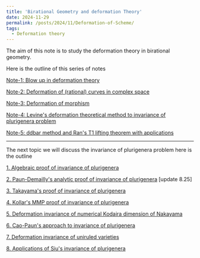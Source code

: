 ```yaml
---
title: 'Birational Geometry and deformation Theory'
date: 2024-11-29
permalink: /posts/2024/11/Deformation-of-Scheme/
tags:
  - Deformation theory
---
```



The aim of this note is to study the deformation theory in birational geometry. 

Here is the outline of this series of notes

[Note-1: Blow up in deformation theory]()

[Note-2: Deformation of (rational) curves in complex space]()

[Note-3: Deformation of morphism]()

[Note-4: Levine's deformation theoretical method to invariance of plurigenera problem]()

[Note-5: ddbar method and Ran's T1 lifting theorem with applications]()


---

The next topic we will discuss the invariance of plurigenera problem here is the outline


[1. Algebraic proof of invariance of plurigenera](https://yilimath.github.io/files/Birational/InvariancePluri/AlgebraicDefPluri.pdf)

[2. Paun-Demailly's analytic proof of invariance of plurigenera](https://yilimath.github.io/files\Birational\InvariancePluri\PaunInvariancePluri.pdf) [update 8.25]

[3. Takayama's proof of invariance of plurigenera](https://yilimath.github.io/files/Birational/InvariancePluri/TakayamaDefPluri.pdf)

[4. Kollar's MMP proof of invariance of plurigenera](https://yilimath.github.io/files/Birational/InvariancePluri/KollarDefPluri.pdf)

[5. Deformation invariance of numerical Kodaira dimension of Nakayama](https://yilimath.github.io/files/Birational/InvariancePluri/DefNumericalKod.pdf)

[6. Cao-Paun's approach to invariance of plurigenera](https://yilimath.github.io/files/Birational/InvariancePluri/CaoPaunInvariancePluri.pdf)

[7. Deformation invariance of uniruled varieties](https://yilimath.github.io/files/Birational/InvariancePluri/DefUniruled.pdf)

[8. Applications of Siu's invariance of plurigenera](https://yilimath.github.io/files/Birational/InvariancePluri/ApplicationInvariancePluri.pdf)
